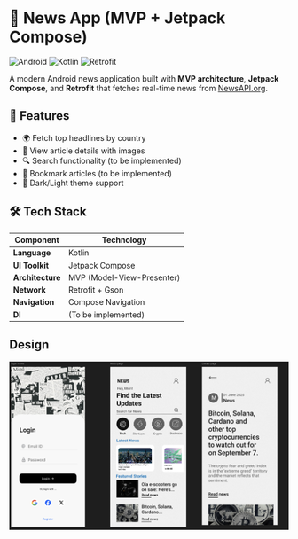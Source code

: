 # 📰 News App (MVP + Jetpack Compose)

![Android](https://img.shields.io/badge/Android-3DDC84?style=for-the-badge&logo=android&logoColor=white)
![Kotlin](https://img.shields.io/badge/Kotlin-0095D5?style=for-the-badge&logo=kotlin&logoColor=white)
![Retrofit](https://img.shields.io/badge/Retrofit-2C3E50?style=for-the-badge)

A modern Android news application built with **MVP architecture**, **Jetpack Compose**, and **Retrofit** that fetches real-time news from [NewsAPI.org](https://newsapi.org).

## 🎯 Features

- 🌍 Fetch top headlines by country
- 📰 View article details with images
- 🔍 Search functionality (to be implemented)
- 💾 Bookmark articles (to be implemented)
- 🎨 Dark/Light theme support

## 🛠 Tech Stack

| Component          | Technology |
|--------------------|------------|
| **Language**       | Kotlin     |
| **UI Toolkit**     | Jetpack Compose |
| **Architecture**   | MVP (Model-View-Presenter) |
| **Network**        | Retrofit + Gson |
| **Navigation**     | Compose Navigation |
| **DI**             | (To be implemented) |

## Design
<p>
  <img src="app_design.png" alt="App Design" width="700" style="margin-right: 100px;"/>
</p>
